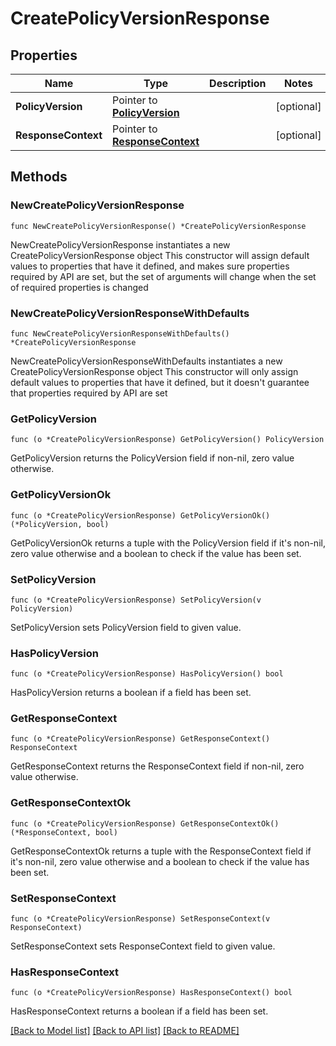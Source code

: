 # CreatePolicyVersionResponse

## Properties

Name | Type | Description | Notes
------------ | ------------- | ------------- | -------------
**PolicyVersion** | Pointer to [**PolicyVersion**](PolicyVersion.md) |  | [optional] 
**ResponseContext** | Pointer to [**ResponseContext**](ResponseContext.md) |  | [optional] 

## Methods

### NewCreatePolicyVersionResponse

`func NewCreatePolicyVersionResponse() *CreatePolicyVersionResponse`

NewCreatePolicyVersionResponse instantiates a new CreatePolicyVersionResponse object
This constructor will assign default values to properties that have it defined,
and makes sure properties required by API are set, but the set of arguments
will change when the set of required properties is changed

### NewCreatePolicyVersionResponseWithDefaults

`func NewCreatePolicyVersionResponseWithDefaults() *CreatePolicyVersionResponse`

NewCreatePolicyVersionResponseWithDefaults instantiates a new CreatePolicyVersionResponse object
This constructor will only assign default values to properties that have it defined,
but it doesn't guarantee that properties required by API are set

### GetPolicyVersion

`func (o *CreatePolicyVersionResponse) GetPolicyVersion() PolicyVersion`

GetPolicyVersion returns the PolicyVersion field if non-nil, zero value otherwise.

### GetPolicyVersionOk

`func (o *CreatePolicyVersionResponse) GetPolicyVersionOk() (*PolicyVersion, bool)`

GetPolicyVersionOk returns a tuple with the PolicyVersion field if it's non-nil, zero value otherwise
and a boolean to check if the value has been set.

### SetPolicyVersion

`func (o *CreatePolicyVersionResponse) SetPolicyVersion(v PolicyVersion)`

SetPolicyVersion sets PolicyVersion field to given value.

### HasPolicyVersion

`func (o *CreatePolicyVersionResponse) HasPolicyVersion() bool`

HasPolicyVersion returns a boolean if a field has been set.

### GetResponseContext

`func (o *CreatePolicyVersionResponse) GetResponseContext() ResponseContext`

GetResponseContext returns the ResponseContext field if non-nil, zero value otherwise.

### GetResponseContextOk

`func (o *CreatePolicyVersionResponse) GetResponseContextOk() (*ResponseContext, bool)`

GetResponseContextOk returns a tuple with the ResponseContext field if it's non-nil, zero value otherwise
and a boolean to check if the value has been set.

### SetResponseContext

`func (o *CreatePolicyVersionResponse) SetResponseContext(v ResponseContext)`

SetResponseContext sets ResponseContext field to given value.

### HasResponseContext

`func (o *CreatePolicyVersionResponse) HasResponseContext() bool`

HasResponseContext returns a boolean if a field has been set.


[[Back to Model list]](../README.md#documentation-for-models) [[Back to API list]](../README.md#documentation-for-api-endpoints) [[Back to README]](../README.md)



